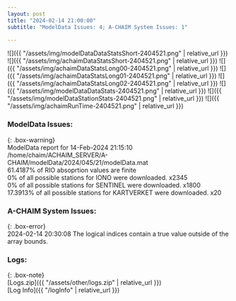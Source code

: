 ```yaml
---
layout: post
title: "2024-02-14 21:00:00"
subtitle: "ModelData Issues: 4; A-CHAIM System Issues: 1"

---
```


![]({{ "/assets/img/modelDataDataStatsShort-2404521.png" | relative_url }})
![]({{ "/assets/img/achaimDataStatsShort-2404521.png" | relative_url }})
![]({{ "/assets/img/achaimDataStatsLong00-2404521.png" | relative_url }})
![]({{ "/assets/img/achaimDataStatsLong01-2404521.png" | relative_url }})
![]({{ "/assets/img/achaimDataStatsLong02-2404521.png" | relative_url }})
![]({{ "/assets/img/modelDataDataStats-2404521.png" | relative_url }})
![]({{ "/assets/img/modelDataStationStats-2404521.png" | relative_url }})
![]({{ "/assets/img/achaimRunTime-2404521.png" | relative_url }})


### ModelData Issues:  
  
{: .box-warning}  
 ModelData report for 14-Feb-2024 21:15:10   
 /home/chaim/ACHAIM_SERVER/A-CHAIM/modelData/2024/045/21/modelData.mat   
 61.4187% of RIO absoprtion values are finite   
 0% of all possible stations for IONO were downloaded. x2345   
 0% of all possible stations for SENTINEL were downloaded. x1800   
 17.3913% of all possible stations for KARTVERKET were downloaded. x20   
  
### A-CHAIM System Issues:  
  
{: .box-error}  
2024-02-14 20:30:08 The logical indices contain a true value outside of the array bounds.  

### Logs:  
  
{: .box-note}  
[Logs.zip]({{ "/assets/other/logs.zip" | relative_url }})  
[Log Info]({{ "/logInfo" | relative_url }})  
